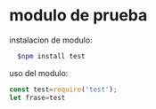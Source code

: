 # modulo de prueba


instalacion de modulo:
```bash
  $npm install test
```
uso del modulo:
```js
const test=require('test');
let frase=test
```